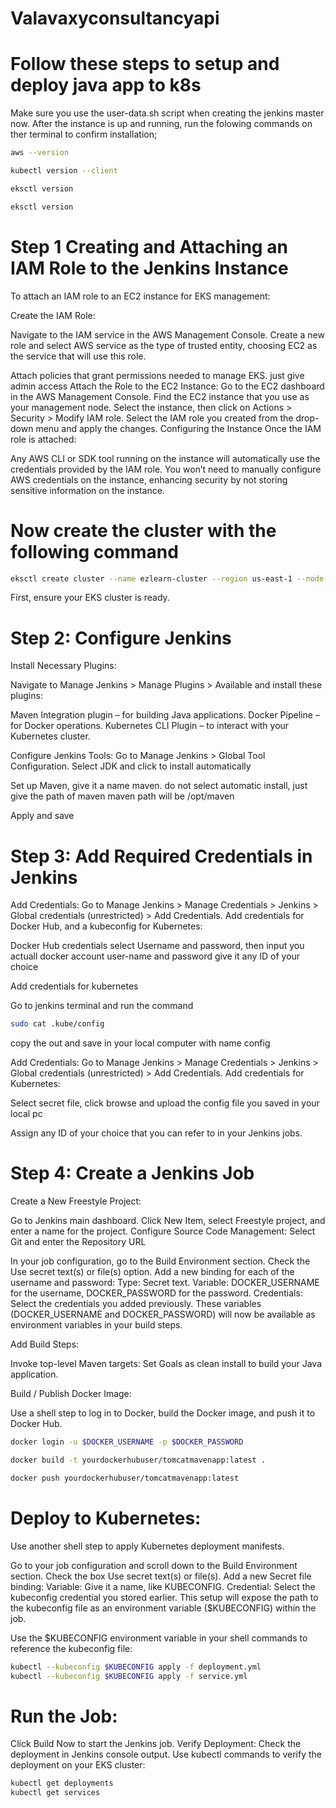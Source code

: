 # Valavaxyconsultancyapi

# Follow these steps to setup and deploy java app to k8s
Make sure you use the user-data.sh script when creating the jenkins master now. After the instance is up and running, run the folowing commands on ther terminal to confirm installation;

```bash
aws --version

kubectl version --client

eksctl version

eksctl version
```

# Step 1  Creating and Attaching an IAM Role to the Jenkins Instance
To attach an IAM role to an EC2 instance for EKS management:

Create the IAM Role:

Navigate to the IAM service in the AWS Management Console.
Create a new role and select AWS service as the type of trusted entity, choosing EC2 as the service that will use this role.

Attach policies that grant permissions needed to manage EKS. 
just give admin access 
Attach the Role to the EC2 Instance:
Go to the EC2 dashboard in the AWS Management Console.
Find the EC2 instance that you use as your management node.
Select the instance, then click on Actions > Security > Modify IAM role.
Select the IAM role you created from the drop-down menu and apply the changes.
Configuring the Instance
Once the IAM role is attached:

Any AWS CLI or SDK tool running on the instance will automatically use the credentials provided by the IAM role.
You won’t need to manually configure AWS credentials on the instance, enhancing security by not storing sensitive information on the instance.

# Now create the cluster with the following command

```bash
eksctl create cluster --name ezlearn-cluster --region us-east-1 --node-type t3.medium --nodes 2
```


First, ensure your EKS cluster is ready.







# Step 2: Configure Jenkins


Install Necessary Plugins:

Navigate to Manage Jenkins > Manage Plugins > Available and install these plugins:

Maven Integration plugin – for building Java applications.
Docker Pipeline – for Docker operations.
Kubernetes CLI Plugin – to interact with your Kubernetes cluster.

Configure Jenkins Tools:
Go to Manage Jenkins > Global Tool Configuration.
Select JDK and click to install automatically

Set up Maven, give it a name maven. do not select automatic install, just give the path of maven
maven path will be /opt/maven

Apply and save

# Step 3: Add Required Credentials in Jenkins
Add Credentials:
Go to Manage Jenkins > Manage Credentials > Jenkins > Global credentials (unrestricted) > Add Credentials.
Add credentials for Docker Hub, and a kubeconfig for Kubernetes:

Docker Hub credentials select Username and password, then input you actuall docker account user-name and password
give it any ID of your choice

Add credentials for kubernetes

Go to jenkins terminal and run the command 

```bash
sudo cat .kube/config
```
copy the out and save in your local computer with name config

Add Credentials:
Go to Manage Jenkins > Manage Credentials > Jenkins > Global credentials (unrestricted) > Add Credentials.
Add credentials for Kubernetes:

Select secret file, click browse and upload the config file you saved in your local pc


Assign any ID of your choice that you can refer to in your Jenkins jobs.

# Step 4: Create a Jenkins Job

Create a New Freestyle Project:

Go to Jenkins main dashboard.
Click New Item, select Freestyle project, and enter a name for the project.
Configure Source Code Management:
Select Git and enter the Repository URL 

In your job configuration, go to the Build Environment section.
Check the Use secret text(s) or file(s) option.
Add a new binding for each of the username and password:
Type: Secret text.
Variable: DOCKER_USERNAME for the username, DOCKER_PASSWORD for the password.
Credentials: Select the credentials you added previously.
These variables (DOCKER_USERNAME and DOCKER_PASSWORD) will now be available as environment variables in your build steps.

Add Build Steps:

Invoke top-level Maven targets: Set Goals as clean install to build your Java application.

Build / Publish Docker Image:

Use a shell step to log in to Docker, build the Docker image, and push it to Docker Hub.

```bash
docker login -u $DOCKER_USERNAME -p $DOCKER_PASSWORD

docker build -t yourdockerhubuser/tomcatmavenapp:latest .

docker push yourdockerhubuser/tomcatmavenapp:latest 
```

# Deploy to Kubernetes:

Use another shell step to apply Kubernetes deployment manifests.

Go to your job configuration and scroll down to the Build Environment section.
Check the box Use secret text(s) or file(s).
Add a new Secret file binding:
Variable: Give it a name, like KUBECONFIG.
Credential: Select the kubeconfig credential you stored earlier.
This setup will expose the path to the kubeconfig file as an environment variable ($KUBECONFIG) within the job.

Use the $KUBECONFIG environment variable in your shell commands to reference the kubeconfig file:

```bash
kubectl --kubeconfig $KUBECONFIG apply -f deployment.yml
kubectl --kubeconfig $KUBECONFIG apply -f service.yml
```

# Run the Job:
Click Build Now to start the Jenkins job.
Verify Deployment:
Check the deployment in Jenkins console output.
Use kubectl commands to verify the deployment on your EKS cluster:

```bash
kubectl get deployments
kubectl get services
